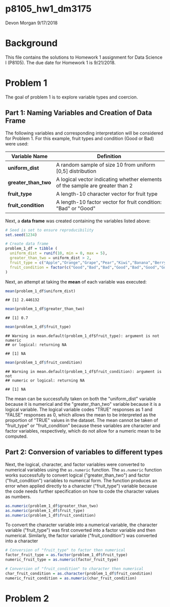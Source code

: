 p8105\_hw1\_dm3175
================
Devon Morgan
9/17/2018

Background
==========

This file contains the solutions to Homework 1 assignment for Data Science I (P8105). The due date for Homework 1 is 9/21/2018.

Problem 1
=========

The goal of problem 1 is to explore variable types and coercion.

Part 1: Naming Variables and Creation of Data Frame
---------------------------------------------------

The following variables and corresponding interpretation will be considered for Problem 1. For this example, fruit types and condition (Good or Bad) were used:

<table>
<colgroup>
<col width="21%" />
<col width="78%" />
</colgroup>
<thead>
<tr class="header">
<th>Variable Name</th>
<th>Definition</th>
</tr>
</thead>
<tbody>
<tr class="odd">
<td><strong>uniform_dist</strong></td>
<td>A random sample of size 10 from uniform [0,5] distribution</td>
</tr>
<tr class="even">
<td><strong>greater_than_two</strong></td>
<td>A logical vector indicating whether elements of the sample are greater than 2</td>
</tr>
<tr class="odd">
<td><strong>fruit_type</strong></td>
<td>A length-10 character vector for fruit type</td>
</tr>
<tr class="even">
<td><strong>fruit_condition</strong></td>
<td>A length-10 factor vector for fruit condition: &quot;Bad&quot; or &quot;Good&quot;</td>
</tr>
</tbody>
</table>

Next, a **data frame** was created containing the variables listed above:

``` r
# Seed is set to ensure reproducibility 
set.seed(1234)

# Create data frame 
problem_1_df = tibble (
  uniform_dist = runif(10, min = 0, max = 5),
  greater_than_two = uniform_dist > 2,
  fruit_type = c("Apple","Orange","Grape","Pear","Kiwi","Banana","Berry","Cherry","Peach","Mango"),
  fruit_condition = factor(c("Good","Bad","Bad","Good","Bad","Good","Good","Good","Good","Bad"))
)
```

Next, an attempt at taking the **mean** of each variable was executed:

``` r
mean(problem_1_df$uniform_dist)
```

    ## [1] 2.446132

``` r
mean(problem_1_df$greater_than_two)
```

    ## [1] 0.7

``` r
mean(problem_1_df$fruit_type)
```

    ## Warning in mean.default(problem_1_df$fruit_type): argument is not numeric
    ## or logical: returning NA

    ## [1] NA

``` r
mean(problem_1_df$fruit_condition)
```

    ## Warning in mean.default(problem_1_df$fruit_condition): argument is not
    ## numeric or logical: returning NA

    ## [1] NA

The mean can be successfully taken on both the "uniform\_dist" variable because it is numerical and the "greater\_than\_two" variable because it is a logical variable. The logical variable codes "TRUE" responses as 1 and "FALSE" responses as 0, which allows the mean to be interpreted as the proportion of "TRUE" values in the dataset. The mean cannot be taken of "fruit\_type" or "fruit\_condition" because these variables are character and factor variables, respectively, which do not allow for a numeric mean to be computed.

Part 2: Conversion of variables to different types
--------------------------------------------------

Next, the logical, character, and factor variables were converted to numerical variables using the `as.numeric` function. The `as.numeric` function works successfully to convert logical ("greater\_than\_two") and factor ("fruit\_condition") variables to numerical form. The function produces an error when applied directly to a character ("fruit\_type") variable because the code needs further specification on how to code the character values as numbers.

``` r
as.numeric(problem_1_df$greater_than_two)
as.numeric(problem_1_df$fruit_type)
as.numeric(problem_1_df$fruit_condition)
```

To convert the character variable into a numerical variable, the character variable ("fruit\_type") was first converted into a factor variable and then numerical. Similarly, the factor variable ("fruit\_condition") was converted into a character

``` r
# Conversion of "fruit_type" to factor then numerical
factor_fruit_type = as.factor(problem_1_df$fruit_type)
numeric_fruit_type = as.numeric(factor_fruit_type)

# Conversion of "fruit_condition" to character then numerical
char_fruit_condition = as.character(problem_1_df$fruit_condition)
numeric_fruit_condition = as.numeric(char_fruit_condition)
```

Problem 2
=========
